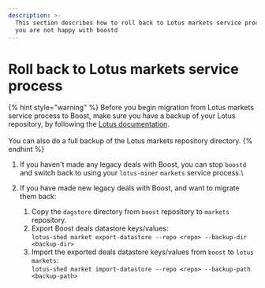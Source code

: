 ```yaml
---
description: >-
  This section describes how to roll back to Lotus markets service process if
  you are not happy with boostd
---
```


# Roll back to Lotus markets service process

{% hint style="warning" %}
Before you begin migration from Lotus markets service process to Boost, make sure you have a backup of your Lotus repository, by following the [Lotus documentation](https://lotus.filecoin.io/storage-providers/operate/backup-and-restore/).\
\
You can also do a full backup of the Lotus markets repository directory.
{% endhint %}

1. If you haven't made any legacy deals with Boost, you can stop `boostd` and switch back to using your `lotus-miner` `markets` service process.\

2. If you have made new legacy deals with Boost, and want to migrate them back:
   1. Copy the `dagstore` directory from `boost` repository to `markets` repository.
   2. Export Boost deals datastore keys/values:\
      `lotus-shed market export-datastore --repo <repo> --backup-dir <backup-dir>`
   3. Import the exported deals datastore keys/values from `boost` to `lotus markets`:\
      `lotus-shed market import-datastore --repo <repo> --backup-path <backup-path>`
